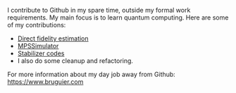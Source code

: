 I contribute to Github in my spare time, outside my formal work requirements. My main focus is to learn quantum computing. Here are some of my contributions:
- [Direct fidelity estimation](https://github.com/quantumlib/Cirq/commits/master/examples/direct_fidelity_estimation.py)
- [MPSSimulator](https://github.com/quantumlib/Cirq/commits/master/cirq/contrib/quimb/mps_simulator.py)
- [Stabilizer codes](https://github.com/quantumlib/Cirq/pull/3935)
- I also do some cleanup and refactoring.

For more information about my day job away from Github: https://www.bruguier.com
